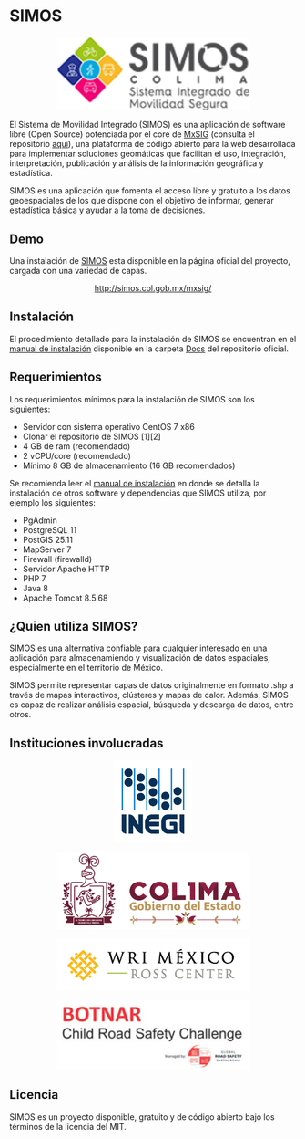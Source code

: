 # SIMOS

<p align="center">
  <img src="./img/headerSIMOS.png" alt="SIMOS logo" width="338">
</p>

El Sistema de Movilidad Integrado (SIMOS) es una aplicación de software libre (Open Source) potenciada por el core de [MxSIG](http://simos.col.gob.mx/mxsig) (consulta el repositorio [aquí](https://github.com/MxSIG/mxsig)), una plataforma de código abierto para la web desarrollada para implementar soluciones geomáticas que facilitan el uso, integración, interpretación, publicación y análisis de la información geográfica y estadística.

SIMOS es una aplicación que fomenta el acceso libre y gratuito a los datos geoespaciales de los que dispone con el objetivo de informar, generar estadística básica y ayudar a la toma de decisiones.

## Demo

Una instalación de [SIMOS](http://simos.col.gob.mx/mxsig/) esta disponible en la página oficial del proyecto, cargada con una variedad de capas.

<p align="center">
<a href="http://simos.col.gob.mx/mxsig/">http://simos.col.gob.mx/mxsig/</a>
</p>


## Instalación

El procedimiento detallado para la instalación de SIMOS se encuentran en el [manual de instalación](https://github.com/wri-mexico/SIMOS/blob/main/Docs/Instalacion%20SIMOS.pdf) disponible en la carpeta [Docs](https://github.com/wri-mexico/SIMOS/tree/main/Docs) del repositorio oficial. 

## Requerimientos

Los requerimientos mínimos para la instalación de SIMOS son los siguientes:

*	Servidor con sistema operativo CentOS 7 x86
*	Clonar el repositorio de SIMOS [1][2]
*	4 GB de ram (recomendado)
*	2 vCPU/core  (recomendado)
*	Mínimo 8 GB de almacenamiento (16 GB recomendados)

Se recomienda leer el [manual de instalación](https://github.com/wri-mexico/SIMOS/blob/main/Docs/Instalacion%20SIMOS.pdf) en donde se detalla la instalación de otros software y dependencias que SIMOS utiliza, por ejemplo los siguientes:

*	PgAdmin 
*	PostgreSQL 11
*	PostGIS 25.11
*	MapServer 7
*	Firewall (firewalld)
*	Servidor Apache HTTP
*	PHP 7
*	Java 8
*	Apache Tomcat 8.5.68



## ¿Quien utiliza SIMOS?

SIMOS es una alternativa confiable para cualquier interesado en una aplicación para almacenamiendo y visualización de datos espaciales, especialmente en el territorio de México. 

SIMOS permite representar capas de datos originalmente en formato .shp a través de mapas interactivos, clústeres y mapas de calor. Además, SIMOS es capaz de realizar análisis espacial, búsqueda y descarga de datos, entre otros.

## Instituciones involucradas

<p align="center">
  <img src="./img/INEGI.png" alt="SIMOS logo" width="138">
</p>
<p align="center">
  <img src="./img/colima.png" alt="SIMOS logo" width="338">
</p>
<p align="center">
  <img src="./img/wrimexico.png" alt="SIMOS logo" width="338">
</p>
<p align="center">
  <img src="./img/botnar.jpg" alt="SIMOS logo" width="338">
</p>

## Licencia

SIMOS es un proyecto disponible, gratuito y de código abierto bajo los términos de la licencia del MIT.
